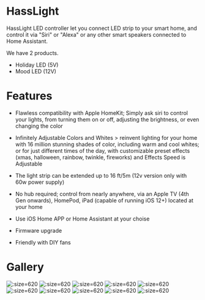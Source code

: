# HassLight 
HassLight LED controller let you connect LED strip to your smart home, and control it via "Siri" or "Alexa" or any other smart speakers connected to Home Assistant. 

We have 2 products. 
* Holiday LED (5V)
* Mood LED (12V)

# Features

- Flawless compatibility with Apple HomeKit; Simply ask siri to control your lights, from turning them on or off, adjusting the brightness, or even changing the color

- Infinitely Adjustable Colors and Whites > reinvent lighting for your home with 16 million stunning shades of color, including warm and cool whites; or for just different times of the day, with customizable preset effects (xmas, halloween, rainbow, twinkle, fireworks) and Effects Speed is Adjustable

- The light strip can be extended up to 16 ft/5m (12v version only with 60w power supply)

- No hub required; control from nearly anywhere, via an Apple TV (4th Gen onwards), HomePod, iPad (capable of running iOS 12+) located at your home

- Use iOS Home APP or Home Assistant at your choise

- Firmware upgrade

- Friendly with DIY fans 

# Gallery

![](/imgs/holiday1.png ':size=620')
![](/imgs/holiday2.png ':size=620')
![](/imgs/holiday2.jpg ':size=620')
![](/imgs/holiday3.jpg ':size=620')
![](/imgs/holiday4.jpg ':size=620')
![](/imgs/mood1.jpg ':size=620')
![](/imgs/mood2.jpg ':size=620')
![](/imgs/mood3.jpg ':size=620')
![](/imgs/mood4.jpg ':size=620')
![](/imgs/hasslight.jpg ':size=620')



